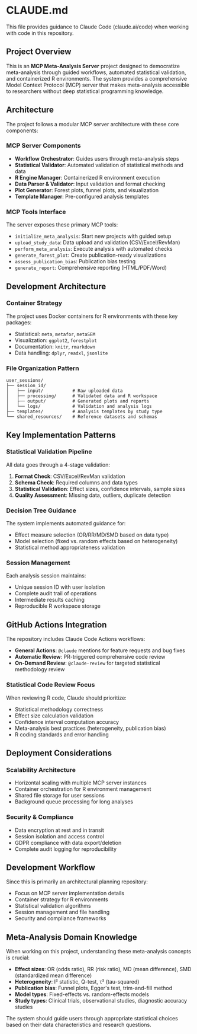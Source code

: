 # CLAUDE.md

This file provides guidance to Claude Code (claude.ai/code) when working with code in this repository.

## Project Overview

This is an **MCP Meta-Analysis Server** project designed to democratize meta-analysis through guided workflows, automated statistical validation, and containerized R environments. The system provides a comprehensive Model Context Protocol (MCP) server that makes meta-analysis accessible to researchers without deep statistical programming knowledge.

## Architecture

The project follows a modular MCP server architecture with these core components:

### MCP Server Components
- **Workflow Orchestrator**: Guides users through meta-analysis steps
- **Statistical Validator**: Automated validation of statistical methods and data
- **R Engine Manager**: Containerized R environment execution
- **Data Parser & Validator**: Input validation and format checking
- **Plot Generator**: Forest plots, funnel plots, and visualization
- **Template Manager**: Pre-configured analysis templates

### MCP Tools Interface
The server exposes these primary MCP tools:
- `initialize_meta_analysis`: Start new projects with guided setup
- `upload_study_data`: Data upload and validation (CSV/Excel/RevMan)
- `perform_meta_analysis`: Execute analysis with automated checks
- `generate_forest_plot`: Create publication-ready visualizations
- `assess_publication_bias`: Publication bias testing
- `generate_report`: Comprehensive reporting (HTML/PDF/Word)

## Development Architecture

### Container Strategy
The project uses Docker containers for R environments with these key packages:
- Statistical: `meta`, `metafor`, `metaSEM`
- Visualization: `ggplot2`, `forestplot`
- Documentation: `knitr`, `rmarkdown`
- Data handling: `dplyr`, `readxl`, `jsonlite`

### File Organization Pattern
```
user_sessions/
├── session_id/
│   ├── input/           # Raw uploaded data
│   ├── processing/      # Validated data and R workspace
│   ├── output/          # Generated plots and reports
│   └── logs/            # Validation and analysis logs
├── templates/           # Analysis templates by study type
└── shared_resources/    # Reference datasets and schemas
```

## Key Implementation Patterns

### Statistical Validation Pipeline
All data goes through a 4-stage validation:
1. **Format Check**: CSV/Excel/RevMan validation
2. **Schema Check**: Required columns and data types
3. **Statistical Validation**: Effect sizes, confidence intervals, sample sizes
4. **Quality Assessment**: Missing data, outliers, duplicate detection

### Decision Tree Guidance
The system implements automated guidance for:
- Effect measure selection (OR/RR/MD/SMD based on data type)
- Model selection (fixed vs. random effects based on heterogeneity)
- Statistical method appropriateness validation

### Session Management
Each analysis session maintains:
- Unique session ID with user isolation
- Complete audit trail of operations
- Intermediate results caching
- Reproducible R workspace storage

## GitHub Actions Integration

The repository includes Claude Code Actions workflows:
- **General Actions**: `@claude` mentions for feature requests and bug fixes
- **Automatic Review**: PR-triggered comprehensive code review
- **On-Demand Review**: `@claude-review` for targeted statistical methodology review

### Statistical Code Review Focus
When reviewing R code, Claude should prioritize:
- Statistical methodology correctness
- Effect size calculation validation
- Confidence interval computation accuracy
- Meta-analysis best practices (heterogeneity, publication bias)
- R coding standards and error handling

## Deployment Considerations

### Scalability Architecture
- Horizontal scaling with multiple MCP server instances
- Container orchestration for R environment management
- Shared file storage for user sessions
- Background queue processing for long analyses

### Security & Compliance
- Data encryption at rest and in transit
- Session isolation and access control
- GDPR compliance with data export/deletion
- Complete audit logging for reproducibility

## Development Workflow

Since this is primarily an architectural planning repository:
- Focus on MCP server implementation details
- Container strategy for R environments
- Statistical validation algorithms
- Session management and file handling
- Security and compliance frameworks

## Meta-Analysis Domain Knowledge

When working on this project, understanding these meta-analysis concepts is crucial:
- **Effect sizes**: OR (odds ratio), RR (risk ratio), MD (mean difference), SMD (standardized mean difference)
- **Heterogeneity**: I² statistic, Q-test, τ² (tau-squared)
- **Publication bias**: Funnel plots, Egger's test, trim-and-fill method
- **Model types**: Fixed-effects vs. random-effects models
- **Study types**: Clinical trials, observational studies, diagnostic accuracy studies

The system should guide users through appropriate statistical choices based on their data characteristics and research questions.